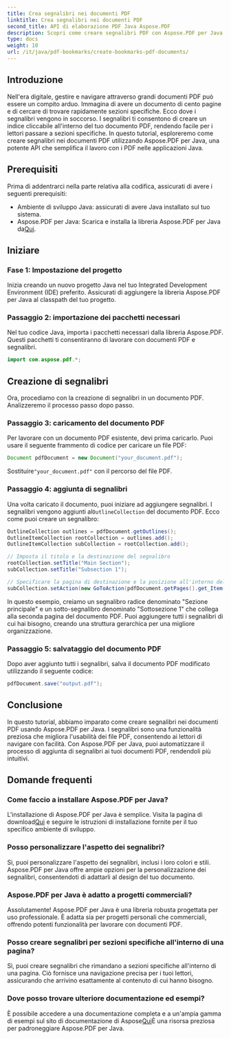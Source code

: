 ```yaml
---
title: Crea segnalibri nei documenti PDF
linktitle: Crea segnalibri nei documenti PDF
second_title: API di elaborazione PDF Java Aspose.PDF
description: Scopri come creare segnalibri PDF con Aspose.PDF per Java. Migliora la navigazione dei documenti e l'esperienza utente. Guida passo passo con codice sorgente.
type: docs
weight: 10
url: /it/java/pdf-bookmarks/create-bookmarks-pdf-documents/
---
```


## Introduzione

Nell'era digitale, gestire e navigare attraverso grandi documenti PDF può essere un compito arduo. Immagina di avere un documento di cento pagine e di cercare di trovare rapidamente sezioni specifiche. Ecco dove i segnalibri vengono in soccorso. I segnalibri ti consentono di creare un indice cliccabile all'interno del tuo documento PDF, rendendo facile per i lettori passare a sezioni specifiche. In questo tutorial, esploreremo come creare segnalibri nei documenti PDF utilizzando Aspose.PDF per Java, una potente API che semplifica il lavoro con i PDF nelle applicazioni Java.

## Prerequisiti

Prima di addentrarci nella parte relativa alla codifica, assicurati di avere i seguenti prerequisiti:

- Ambiente di sviluppo Java: assicurati di avere Java installato sul tuo sistema.
-  Aspose.PDF per Java: Scarica e installa la libreria Aspose.PDF per Java da[Qui](https://releases.aspose.com/pdf/java/).

## Iniziare

### Fase 1: Impostazione del progetto

Inizia creando un nuovo progetto Java nel tuo Integrated Development Environment (IDE) preferito. Assicurati di aggiungere la libreria Aspose.PDF per Java al classpath del tuo progetto.

### Passaggio 2: importazione dei pacchetti necessari

Nel tuo codice Java, importa i pacchetti necessari dalla libreria Aspose.PDF. Questi pacchetti ti consentiranno di lavorare con documenti PDF e segnalibri.

```java
import com.aspose.pdf.*;
```

## Creazione di segnalibri

Ora, procediamo con la creazione di segnalibri in un documento PDF. Analizzeremo il processo passo dopo passo.

### Passaggio 3: caricamento del documento PDF

Per lavorare con un documento PDF esistente, devi prima caricarlo. Puoi usare il seguente frammento di codice per caricare un file PDF:

```java
Document pdfDocument = new Document("your_document.pdf");
```

 Sostituire`"your_document.pdf"` con il percorso del file PDF.

### Passaggio 4: aggiunta di segnalibri

 Una volta caricato il documento, puoi iniziare ad aggiungere segnalibri. I segnalibri vengono aggiunti al`OutlineCollection` del documento PDF. Ecco come puoi creare un segnalibro:

```java
OutlineCollection outlines = pdfDocument.getOutlines();
OutlineItemCollection rootCollection = outlines.add();
OutlineItemCollection subCollection = rootCollection.add();

// Imposta il titolo e la destinazione del segnalibro
rootCollection.setTitle("Main Section");
subCollection.setTitle("Subsection 1");

// Specificare la pagina di destinazione e la posizione all'interno del PDF
subCollection.setAction(new GoToAction(pdfDocument.getPages().get_Item(1)));
```

In questo esempio, creiamo un segnalibro radice denominato "Sezione principale" e un sotto-segnalibro denominato "Sottosezione 1" che collega alla seconda pagina del documento PDF. Puoi aggiungere tutti i segnalibri di cui hai bisogno, creando una struttura gerarchica per una migliore organizzazione.

### Passaggio 5: salvataggio del documento PDF

Dopo aver aggiunto tutti i segnalibri, salva il documento PDF modificato utilizzando il seguente codice:

```java
pdfDocument.save("output.pdf");
```

## Conclusione

In questo tutorial, abbiamo imparato come creare segnalibri nei documenti PDF usando Aspose.PDF per Java. I segnalibri sono una funzionalità preziosa che migliora l'usabilità dei file PDF, consentendo ai lettori di navigare con facilità. Con Aspose.PDF per Java, puoi automatizzare il processo di aggiunta di segnalibri ai tuoi documenti PDF, rendendoli più intuitivi.

## Domande frequenti

### Come faccio a installare Aspose.PDF per Java?

 L'installazione di Aspose.PDF per Java è semplice. Visita la pagina di download[Qui](https://releases.aspose.com/pdf/java/) e seguire le istruzioni di installazione fornite per il tuo specifico ambiente di sviluppo.

### Posso personalizzare l'aspetto dei segnalibri?

Sì, puoi personalizzare l'aspetto dei segnalibri, inclusi i loro colori e stili. Aspose.PDF per Java offre ampie opzioni per la personalizzazione dei segnalibri, consentendoti di adattarli al design del tuo documento.

### Aspose.PDF per Java è adatto a progetti commerciali?

Assolutamente! Aspose.PDF per Java è una libreria robusta progettata per uso professionale. È adatta sia per progetti personali che commerciali, offrendo potenti funzionalità per lavorare con documenti PDF.

### Posso creare segnalibri per sezioni specifiche all'interno di una pagina?

Sì, puoi creare segnalibri che rimandano a sezioni specifiche all'interno di una pagina. Ciò fornisce una navigazione precisa per i tuoi lettori, assicurando che arrivino esattamente al contenuto di cui hanno bisogno.

### Dove posso trovare ulteriore documentazione ed esempi?

 È possibile accedere a una documentazione completa e a un'ampia gamma di esempi sul sito di documentazione di Aspose[Qui](https://reference.aspose.com/pdf/java/)È una risorsa preziosa per padroneggiare Aspose.PDF per Java.
